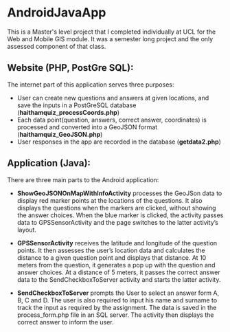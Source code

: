 # AndroidJavaApp

This is a Master's level project that I completed individually at UCL for the Web and Mobile GIS module. 
It was a semester long project and the only assessed component of that class.

## Website (PHP, PostGre SQL): ##

The internet part of this application serves three purposes:
* User can create new questions and answers at given locations, and save the inputs in a PostGreSQL database (**haithamquiz_processCoords.php**)
* Each data point(question, answers, correct answer, coordinates) is processed and converted into a GeoJSON format (**haithamquiz_GeoJSON.php**)
* User responses in the app are recorded in the database (**getdata2.php**)



## Application (Java): ##

There are three main parts to the Android application:

* **ShowGeoJSONOnMapWithInfoActivity** processes the GeoJSon data to display red marker points at the locations of the questions. 
It also displays the questions when the markers are clicked, without showing the answer choices. 
When the blue marker is clicked, the activity passes data to GPSSensorActivity 
and the page switches to the latter activity’s layout.

* **GPSSensorActivity** receives the latitude and longitude of the question points. 
It then assesses the user’s location data and calculates the distance to a given question point and displays that distance. 
At 10 meters from the question, it generates a pop up with the question and answer choices. 
At a distance of 5 meters, it passes the correct answer data to the SendCheckboxToServer activity and starts the latter activity.

* **SendCheckboxToServer** prompts the User to select an answer form A, B, C and D. 
The user is also required to input his name and surname to track the input as required by the assignment. 
The data is saved in the process_form.php file in an SQL server. 
The activity then displays the correct answer to inform the user.
